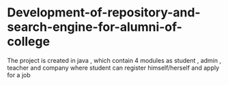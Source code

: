 # Development-of-repository-and-search-engine-for-alumni-of-college
The project is created in java , which contain  4 modules as  student , admin , teacher and company where student can register himself/herself and apply for a job
